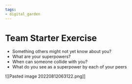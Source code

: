 ```yaml
---
tags: 
- digital_garden
---
```

# Team Starter Exercise
+ Something others might not yet know about you?
+ What are your superpowers?
+ When can someone collide with you?
+ What do you see as a superpower by each of your peers


![[Pasted image 20220812063122.png]]
